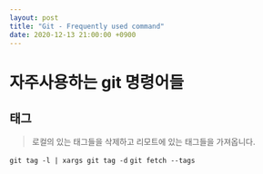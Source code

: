```yaml
---
layout: post
title: "Git - Frequently used command"
date: 2020-12-13 21:00:00 +0900
---
```


# 자주사용하는 git 명령어들

## 태그

>로컬의 있는 태그들을 삭제하고 리모트에 있는 태그들을 가져옵니다.

`git tag -l | xargs git tag -d`
`git fetch --tags`